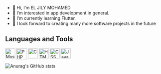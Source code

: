 - 👋 Hi, I’m EL JILY MOHAMED
- 👀 I’m interested in 
app development in general.
- 🌱 I’m currently learning Flutter.
- 💞️ I look forward to creating many more software projects in the future <br />

## Languages and Tools 
<img align="left" alt="Mysqli" width="32px" src="https://mpng.subpng.com/20180824/ktx/kisspng-mysql-workbench-computer-icons-logo-portable-netwo-thezedt-tech-tips-and-random-thoughts-5b80352110ca84.1955496015351288650688.jpg" /> 
<img align="left" alt="PHP" width="35px" hight:"50px" src="https://cdn.freebiesupply.com/logos/large/2x/php-logo-png-transparent.png" /> 
<img align="left" alt="C" width="32px" src="https://img.icons8.com/color/344/c-programming.png" /> 
<img align="left" alt="HTML" width="32px" src="https://img.icons8.com/color/344/html-5--v1.png" />
<img align="left" alt="CSS" width="32px" src="https://img.icons8.com/color/344/css3.png"/>  
<img align="left" alt="JavaScript" width="32px" src="https://img.icons8.com/color/344/javascript--v1.png" /> <br /> <br /> 



![Anurag's GitHub stats](https://github-readme-stats.vercel.app/api?username=hamade-kj&show_icons=true&theme=radical&count_private=true)



